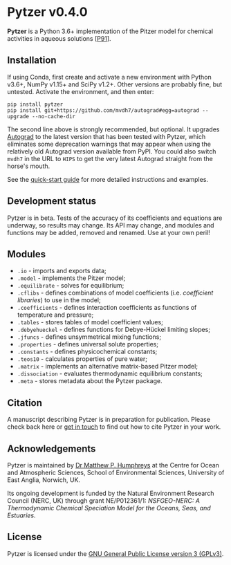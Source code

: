 <!--<script src='https://cdnjs.cloudflare.com/ajax/libs/mathjax/2.7.5/MathJax.js?config=TeX-MML-AM_CHTML' async></script>-->

# Pytzer v0.4.0

**Pytzer** is a Python 3.6+ implementation of the Pitzer model for chemical activities in aqueous solutions [[P91](references/#P91)].

## Installation

If using Conda, first create and activate a new environment with Python v3.6+, NumPy v1.15+ and SciPy v1.2+. Other versions are probably fine, but untested. Activate the environment, and then enter:

    pip install pytzer
    pip install git+https://github.com/mvdh7/autograd#egg=autograd --upgrade --no-cache-dir

The second line above is strongly recommended, but optional. It upgrades [Autograd](https://github.com/HIPS/autograd) to the latest version that has been tested with Pytzer, which eliminates some deprecation warnings that may appear when using the relatively old Autograd version available from PyPI. You could also switch `mvdh7` in the URL to `HIPS` to get the very latest Autograd straight from the horse's mouth.

See the [quick-start guide](quick-start) for more detailed instructions and examples.

## Development status

Pytzer is in beta. Tests of the accuracy of its coefficients and equations are underway, so results may change. Its API may change, and modules and functions may be added, removed and renamed. Use at your own peril!

## Modules

  * `.io` - imports and exports data;
  * `.model` - implements the Pitzer model;
  * `.equilibrate` - solves for equilibrium;
  * `.cflibs` - defines combinations of model coefficients (i.e. *coefficient libraries*) to use in the model;
  * `.coefficients` - defines interaction coefficients as functions of temperature and pressure;
  * `.tables` - stores tables of model coefficient values;
  * `.debyehueckel` - defines functions for Debye-Hückel limiting slopes;
  * `.jfuncs` - defines unsymmetrical mixing functions;
  * `.properties` - defines universal solute properties;
  * `.constants` - defines physicochemical constants;
  * `.teos10` - calculates properties of pure water;
  * `.matrix` - implements an alternative matrix-based Pitzer model;
  * `.dissociation` - evaluates thermodynamic equilibrium constants;
  * `.meta` - stores metadata about the Pytzer package.

## Citation

A manuscript describing Pytzer is in preparation for publication. Please check back here or [get in touch](https://mvdh.xyz/contact) to find out how to cite Pytzer in your work.

## Acknowledgements

Pytzer is maintained by [Dr Matthew P. Humphreys](https://mvdh.xyz) at the Centre for Ocean and Atmospheric Sciences, School of Environmental Sciences, University of East Anglia, Norwich, UK.

Its ongoing development is funded by the Natural Environment Research Council (NERC, UK) through grant NE/P012361/1: *NSFGEO-NERC: A Thermodynamic Chemical Speciation Model for the Oceans, Seas, and Estuaries*.

## License

Pytzer is licensed under the [GNU General Public License version 3 (GPLv3)](https://www.gnu.org/licenses/gpl-3.0.en.html).
